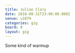```yaml
---
title: Julian Clary
date: 2010-08-31T23:00:00.000Z
venue: v2879
categories: gig
board: 8
layout: gig
---
```

Some kind of warmup